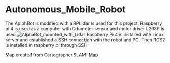 # Autonomous_Mobile_Robot
The AplphBot is modified with a RPLidar is used for this project. Raspberry pi 4 is used as a computer with Odometer sensor and motor driver L298P is used
![AlphaBot_mounted_with_Lidar](https://user-images.githubusercontent.com/72196976/212920215-7c251826-d0e8-4d1a-9a20-3ca498d1a21f.jpg)
Raspberry Pi 4 is installed with Linux server and established a SSH connection with the robot and PC. Then ROS2 is installed in raspberry pi through SSH

Map created from Cartographer SLAM!
[Map](https://user-images.githubusercontent.com/72196976/212929183-27263b27-7fe7-4ea9-b4e9-f3e988dd55d1.png)
